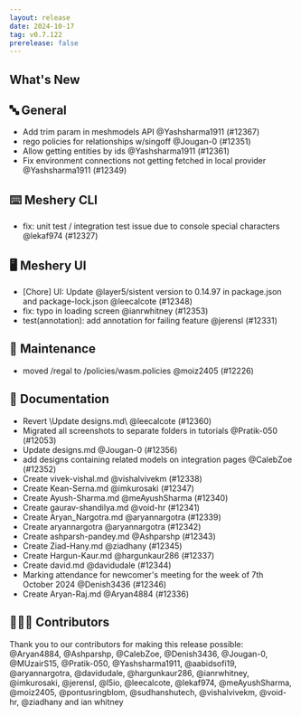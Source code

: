 ```yaml
---
layout: release
date: 2024-10-17
tag: v0.7.122
prerelease: false
---
```


## What's New

## 🔤 General

- Add trim param in meshmodels API @Yashsharma1911 (#12367)
- rego policies for relationships w/singoff @Jougan-0 (#12351)
- Allow getting entities by ids @Yashsharma1911 (#12361)
- Fix environment connections not getting fetched in local provider @Yashsharma1911 (#12349)

## ⌨️ Meshery CLI

- fix: unit test / integration test issue due to console special characters @lekaf974 (#12327)

## 🖥 Meshery UI

- [Chore] UI: Update @layer5/sistent version to 0.14.97 in package.json and package-lock.json @leecalcote (#12348)
- fix: typo in loading screen @ianrwhitney (#12353)
- test(annotation): add annotation for failing feature @jerensl (#12331)

## 🧰 Maintenance

- moved /regal to /policies/wasm.policies @moiz2405 (#12226)

## 📖 Documentation

- Revert \Update designs.md\ @leecalcote (#12360)
- Migrated all screenshots to separate folders in tutorials @Pratik-050 (#12053)
- Update designs.md @Jougan-0 (#12356)
- add designs containing related models on integration pages @CalebZoe (#12352)
- Create vivek-vishal.md @vishalvivekm (#12338)
- Create Kean-Serna.md @imkurosaki (#12347)
- Create Ayush-Sharma.md @meAyushSharma (#12340)
- Create gaurav-shandilya.md @void-hr (#12341)
- Create Aryan_Nargotra.md @aryannargotra (#12339)
- Create aryannargotra @aryannargotra (#12342)
- Create ashparsh-pandey.md @Ashparshp (#12343)
- Create Ziad-Hany.md @ziadhany (#12345)
- Create Hargun-Kaur.md @hargunkaur286 (#12337)
- Create david.md @davidudale (#12344)
- Marking attendance for newcomer's meeting for the week of 7th October 2024 @Denish3436 (#12346)
- Create Aryan-Raj.md @Aryan4884 (#12336)

## 👨🏽‍💻 Contributors

Thank you to our contributors for making this release possible:
@Aryan4884, @Ashparshp, @CalebZoe, @Denish3436, @Jougan-0, @MUzairS15, @Pratik-050, @Yashsharma1911, @aabidsofi19, @aryannargotra, @davidudale, @hargunkaur286, @ianrwhitney, @imkurosaki, @jerensl, @l5io, @leecalcote, @lekaf974, @meAyushSharma, @moiz2405, @pontusringblom, @sudhanshutech, @vishalvivekm, @void-hr, @ziadhany and ian whitney
